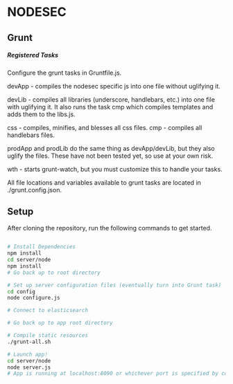 # NODESEC

## Grunt

##### Registered Tasks
Configure the grunt tasks in Gruntfile.js.

devApp - compiles the nodesec specific js into one file without uglifying it.

devLib - compiles all libraries (underscore, handlebars, etc.) into one file with uglifying it. It also runs the task cmp which compiles templates and adds them to the libs.js.

css    - compiles, minifies, and blesses all css files.
cmp    - compiles all handlebars files.

prodApp and prodLib do the same thing as devApp/devLib, but they also uglify the files. These have not been tested yet, so use at your own risk.

wth    - starts grunt-watch, but you must customize this to handle your tasks.

All file locations and variables available to grunt tasks are located in ./grunt.config.json.

## Setup

After cloning the repository, run the following commands to get started.

```bash

# Install Dependencies
npm install
cd server/node
npm install
# Go back up to root directory

# Set up server configuration files (eventually turn into Grunt task)
cd config
node configure.js

# Connect to elasticsearch

# Go back up to app root directory

# Compile static resources 
./grunt-all.sh

# Launch app!
cd server/node
node server.js
# App is running at localhost:8090 or whichever port is specified by console

```
